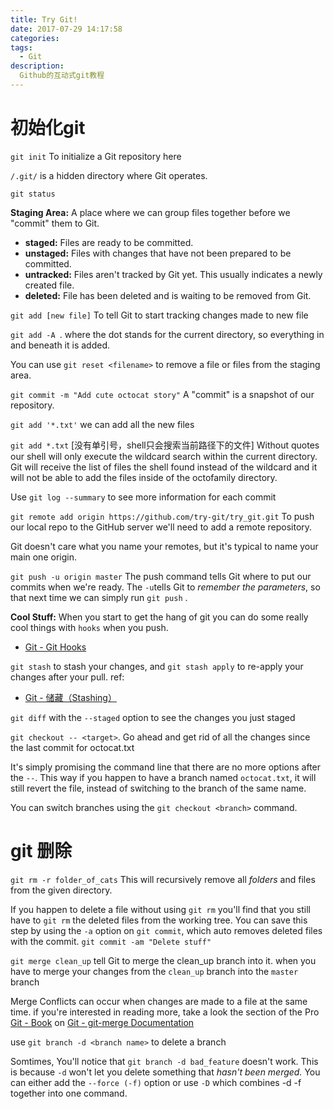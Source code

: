 ```yaml
---
title: Try Git!
date: 2017-07-29 14:17:58
categories:
tags:
  - Git
description:
  Github的互动式git教程
---
```



<!-- truncate -->

# 初始化git
`git init` To initialize a Git repository here

`/.git/` is a hidden directory where Git operates.


`git status`

**Staging Area:**
A place where we can group files together before we "commit" them to Git.

  - **staged:**
  Files are ready to be committed.
  - **unstaged:**
  Files with changes that have not been prepared to be committed.
  - **untracked:**
  Files aren't tracked by Git yet. This usually indicates a newly created file.
  - **deleted:**
  File has been deleted and is waiting to be removed from Git.

`git add [new file]` To tell Git to start tracking changes made to new file

`git add -A `. where the dot stands for the current directory, so everything in and beneath it is added.

You can use `git reset <filename>` to remove a file or files from the staging area.


`git commit -m "Add cute octocat story"`
A "commit" is a snapshot of our repository.

`git add '*.txt'`
we can add all the new files

`git add *.txt` [没有单引号，shell只会搜索当前路径下的文件]
Without quotes our shell will only execute the wildcard search within the current directory. Git will receive the list of files the shell found instead of the wildcard and it will not be able to add the files inside of the octofamily directory.

Use `git log --summary` to see more information for each commit

`git remote add origin https://github.com/try-git/try_git.git`
To push our local repo to the GitHub server we'll need to add a remote repository.

Git doesn't care what you name your remotes, but it's typical to name your main one origin.

`git push -u origin master`
The push command tells Git where to put our commits when we're ready.
The `-u`tells Git to *remember the parameters*, so that next time we can simply run `git push` .

**Cool Stuff:**
When you start to get the hang of git you can do some really cool things with `hooks` when you push.
- [Git - Git Hooks](https://git-scm.com/book/en/v2/Customizing-Git-Git-Hooks)

`git stash` to stash your changes, and `git stash apply` to re-apply your changes after your pull.
ref:
- [Git - 储藏（Stashing）](https://git-scm.com/book/zh/v1/Git-%E5%B7%A5%E5%85%B7-%E5%82%A8%E8%97%8F%EF%BC%88Stashing%EF%BC%89)

`git diff` with the `--staged` option to see the changes you just staged

`git checkout -- <target>`. Go ahead and get rid of all the changes since the last commit for octocat.txt

  It's simply promising the command line that there are no more options after the `--`. This way if you happen to have a branch named `octocat.txt`, it will still revert the file, instead of switching to the branch of the same name.

You can switch branches using the `git checkout <branch>` command.

# git 删除

`git rm -r folder_of_cats`
This will recursively remove all *folders* and files from the given directory.

If you happen to delete a file without using `git rm` you'll find that you still have to `git rm` the deleted files from the working tree.
You can save this step by using the `-a` option on `git commit`, which auto removes deleted files with the commit.
`git commit -am "Delete stuff"`


`git merge clean_up`
tell Git to merge the clean_up branch into it.
when you have to merge your changes from the `clean_up` branch into the `master` branch

Merge Conflicts can occur when changes are made to a file at the same time.  if you're interested in reading more, take a look the section of the Pro
[Git - Book](https://git-scm.com/book/en/v2)
 on
[Git - git-merge Documentation](https://git-scm.com/docs/git-merge#_how_conflicts_are_presented)

use `git branch -d <branch name>` to delete a branch

Somtimes, You'll notice that `git branch -d bad_feature` doesn't work.
This is because `-d` won't let you delete something that *hasn't been merged.*
You can either add the `--force (-f)` option or use `-D` which combines -d -f together into one command.

